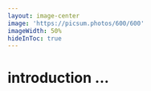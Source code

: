 ```yaml
---
layout: image-center
image: 'https://picsum.photos/600/600'
imageWidth: 50%
hideInToc: true
---
```


# introduction ...

<!--
-->